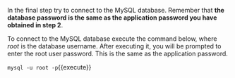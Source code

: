 In the final step try to connect to the MySQL database. Remember that **the database password is the same as the application password you have obtained in step 2**.

To connect to the MySQL database execute the command below, where *root* is the database username. After executing it, you will be prompted to enter the root user password. This is the same as the application password.

`mysql -u root -p`{{execute}}
